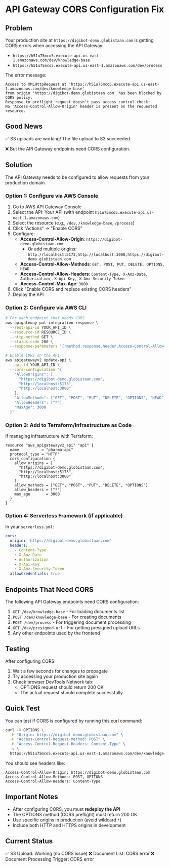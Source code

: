 # API Gateway CORS Configuration Fix

## Problem

Your production site at `https://digibot-demo.globistaan.com` is getting CORS errors when accessing the API Gateway:
- `https://h51u75mco5.execute-api.us-east-1.amazonaws.com/dev/knowledge-base`
- `https://h51u75mco5.execute-api.us-east-1.amazonaws.com/dev/process`

The error message:
```
Access to XMLHttpRequest at 'https://h51u75mco5.execute-api.us-east-1.amazonaws.com/dev/knowledge-base' 
from origin 'https://digibot-demo.globistaan.com' has been blocked by CORS policy: 
Response to preflight request doesn't pass access control check: 
No 'Access-Control-Allow-Origin' header is present on the requested resource.
```

## Good News

✅ S3 uploads are working! The file upload to S3 succeeded.

❌ But the API Gateway endpoints need CORS configuration.

## Solution

The API Gateway needs to be configured to allow requests from your production domain.

### Option 1: Configure via AWS Console

1. Go to AWS API Gateway Console
2. Select the API: Your API (with endpoint `h51u75mco5.execute-api.us-east-1.amazonaws.com`)
3. Select the resource (e.g., `/dev`, `/knowledge-base`, `/process`)
4. Click "Actions" → "Enable CORS"
5. Configure:
   - **Access-Control-Allow-Origin**: `https://digibot-demo.globistaan.com`
     - Or add multiple origins: `http://localhost:5173,http://localhost:3000,https://digibot-demo.globistaan.com`
   - **Access-Control-Allow-Methods**: `GET, POST, PUT, DELETE, OPTIONS, HEAD`
   - **Access-Control-Allow-Headers**: `Content-Type, X-Amz-Date, Authorization, X-Api-Key, X-Amz-Security-Token`
   - **Access-Control-Max-Age**: `3000`
6. Click "Enable CORS and replace existing CORS headers"
7. Deploy the API

### Option 2: Configure via AWS CLI

```bash
# For each endpoint that needs CORS
aws apigateway put-integration-response \
  --rest-api-id YOUR_API_ID \
  --resource-id RESOURCE_ID \
  --http-method GET \
  --status-code 200 \
  --response-parameters '{"method.response.header.Access-Control-Allow-Origin": true}'

# Enable CORS on the API
aws apigatewayv2 update-api \
  --api-id YOUR_API_ID \
  --cors-configuration '{
    "AllowOrigins": [
      "https://digibot-demo.globistaan.com",
      "http://localhost:5173",
      "http://localhost:3000"
    ],
    "AllowMethods": ["GET", "POST", "PUT", "DELETE", "OPTIONS", "HEAD"],
    "AllowHeaders": ["*"],
    "MaxAge": 3000
  }'
```

### Option 3: Add to Terraform/Infrastructure as Code

If managing infrastructure with Terraform:

```hcl
resource "aws_apigatewayv2_api" "api" {
  name          = "pharma-api"
  protocol_type = "HTTP"
  cors_configuration {
    allow_origins = [
      "https://digibot-demo.globistaan.com",
      "http://localhost:5173",
      "http://localhost:3000"
    ]
    allow_methods = ["GET", "POST", "PUT", "DELETE", "OPTIONS"]
    allow_headers = ["*"]
    max_age       = 3000
  }
}
```

### Option 4: Serverless Framework (if applicable)

In your `serverless.yml`:

```yaml
cors:
  origin: 'https://digibot-demo.globistaan.com'
  headers:
    - Content-Type
    - X-Amz-Date
    - Authorization
    - X-Api-Key
    - X-Amz-Security-Token
  allowCredentials: true
```

## Endpoints That Need CORS

The following API Gateway endpoints need CORS configuration:

1. `GET /dev/knowledge-base` - For loading documents list
2. `POST /dev/knowledge-base` - For creating documents
3. `POST /dev/process` - For triggering document processing
4. `GET /dev/presigned-url` - For getting presigned upload URLs
5. Any other endpoints used by the frontend

## Testing

After configuring CORS:

1. Wait a few seconds for changes to propagate
2. Try accessing your production site again
3. Check browser DevTools Network tab:
   - OPTIONS request should return 200 OK
   - The actual request should complete successfully

## Quick Test

You can test if CORS is configured by running this curl command:

```bash
curl -X OPTIONS \
  -H "Origin: https://digibot-demo.globistaan.com" \
  -H "Access-Control-Request-Method: POST" \
  -H "Access-Control-Request-Headers: Content-Type" \
  -v \
  https://h51u75mco5.execute-api.us-east-1.amazonaws.com/dev/knowledge-base
```

You should see headers like:
```
Access-Control-Allow-Origin: https://digibot-demo.globistaan.com
Access-Control-Allow-Methods: POST, OPTIONS
Access-Control-Allow-Headers: Content-Type
```

## Important Notes

- After configuring CORS, you must **redeploy the API**
- The OPTIONS method (CORS preflight) must return 200 OK
- Use specific origins in production (avoid wildcard `*`)
- Include both HTTP and HTTPS origins in development

## Current Status

✅ S3 Upload: Working (no CORS issue)
❌ Document List: CORS error
❌ Document Processing Trigger: CORS error

